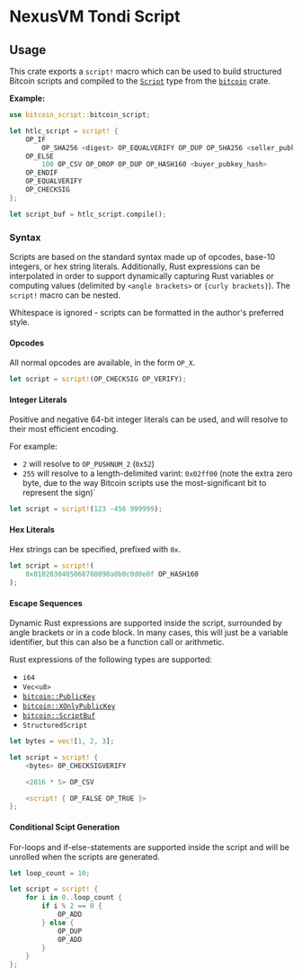 # NexusVM Tondi Script

## Usage

This crate exports a `script!` macro which can be used to build structured Bitcoin scripts and compiled to the [`Script`](https://docs.rs/bitcoin/latest/bitcoin/struct.ScriptBuf.html) type from the [`bitcoin`](https://github.com/rust-bitcoin/rust-bitcoin) crate.

**Example:**

```rust
use bitcoin_script::bitcoin_script;

let htlc_script = script! {
    OP_IF
        OP_SHA256 <digest> OP_EQUALVERIFY OP_DUP OP_SHA256 <seller_pubkey_hash>
    OP_ELSE
        100 OP_CSV OP_DROP OP_DUP OP_HASH160 <buyer_pubkey_hash>
    OP_ENDIF
    OP_EQUALVERIFY
    OP_CHECKSIG
};

let script_buf = htlc_script.compile();
```

### Syntax

Scripts are based on the standard syntax made up of opcodes, base-10 integers, or hex string literals. Additionally, Rust expressions can be interpolated in order to support dynamically capturing Rust variables or computing values (delimited by `<angle brackets>` or `{curly brackets}`). The `script!` macro can be nested.

Whitespace is ignored - scripts can be formatted in the author's preferred style.

#### Opcodes

All normal opcodes are available, in the form `OP_X`.

```rust
let script = script!(OP_CHECKSIG OP_VERIFY);
```

#### Integer Literals

Positive and negative 64-bit integer literals can be used, and will resolve to their most efficient encoding.

For example:
- `2` will resolve to `OP_PUSHNUM_2` (`0x52`)
- `255` will resolve to a length-delimited varint: `0x02ff00` (note the extra zero byte, due to the way Bitcoin scripts use the most-significant bit to represent the sign)`

```rust
let script = script!(123 -456 999999);
```

#### Hex Literals

Hex strings can be specified, prefixed with `0x`.

```rust
let script = script!(
    0x0102030405060708090a0b0c0d0e0f OP_HASH160
);
```

#### Escape Sequences

Dynamic Rust expressions are supported inside the script, surrounded by angle brackets or in a code block. In many cases, this will just be a variable identifier, but this can also be a function call or arithmetic.

Rust expressions of the following types are supported:

- `i64`
- `Vec<u8>`
- [`bitcoin::PublicKey`](https://docs.rs/bitcoin/latest/bitcoin/struct.PublicKey.html)
- [`bitcoin::XOnlyPublicKey`](https://docs.rs/bitcoin/latest/bitcoin/struct.XOnlyPublicKey.html)
- [`bitcoin::ScriptBuf`](https://docs.rs/bitcoin/latest/bitcoin/struct.ScriptBuf.html)
- `StructuredScript`

```rust
let bytes = vec![1, 2, 3];

let script = script! {
    <bytes> OP_CHECKSIGVERIFY

    <2016 * 5> OP_CSV

    <script! { OP_FALSE OP_TRUE }>
};
```

#### Conditional Scipt Generation

For-loops and if-else-statements are supported inside the script and will be unrolled when the scripts are generated.

```rust
let loop_count = 10;

let script = script! {
    for i in 0..loop_count {
        if i % 2 == 0 {
            OP_ADD
        } else {
            OP_DUP
            OP_ADD
        }
    }
};

